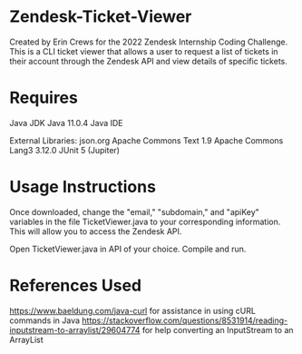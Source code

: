 # Zendesk-Ticket-Viewer

Created by Erin Crews for the 2022 Zendesk Internship Coding Challenge.
This is a CLI ticket viewer that allows a user to request a list of tickets in their account through
the Zendesk API and view details of specific tickets.

# Requires 
Java JDK 
Java 11.0.4
Java IDE

External Libraries: 
json.org
Apache Commons Text 1.9
Apache Commons Lang3 3.12.0
JUnit 5 (Jupiter)

# Usage Instructions

Once downloaded, change the "email," "subdomain," and "apiKey" variables in the file
TicketViewer.java to your corresponding information.
This will allow you to access the Zendesk API.

Open TicketViewer.java in API of your choice. Compile and run.

# References Used
https://www.baeldung.com/java-curl for assistance in using cURL commands in Java
https://stackoverflow.com/questions/8531914/reading-inputstream-to-arraylist/29604774 for help converting an InputStream to an ArrayList
